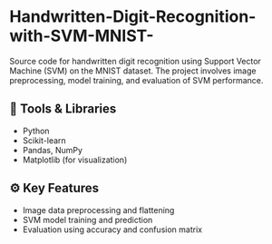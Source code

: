 # Handwritten-Digit-Recognition-with-SVM-MNIST-
Source code for handwritten digit recognition using Support Vector Machine (SVM) on the MNIST dataset. The project involves image preprocessing, model training, and evaluation of SVM performance.

## 🧰 Tools & Libraries
- Python
- Scikit-learn
- Pandas, NumPy
- Matplotlib (for visualization)

## ⚙️ Key Features
- Image data preprocessing and flattening
- SVM model training and prediction
- Evaluation using accuracy and confusion matrix
